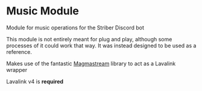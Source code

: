# Music Module
Module for music operations for the Striber Discord bot

This module is not entirely meant for plug and play, although some processes of it could work that way. It was instead designed to be used as a reference.

Makes use of the fantastic [Magmastream](https://github.com/Blackfort-Hosting/magmastream) library to act as a Lavalink wrapper

Lavalink v4 is **required**
